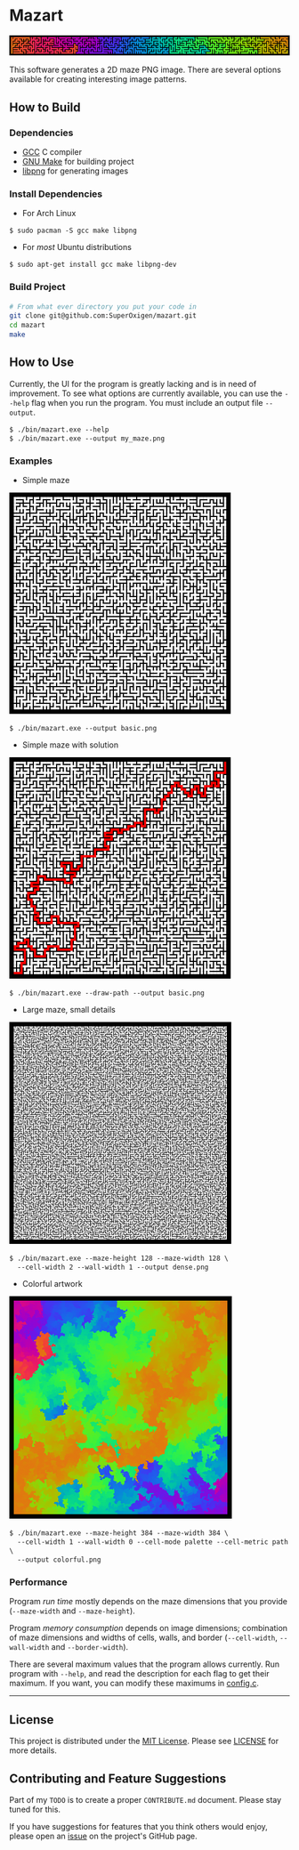 # Mazart

![alt text](examples/bar.png)

This software generates a 2D maze PNG image.  There are several options
available for creating interesting image patterns.

## How to Build

### Dependencies

*   [GCC](https://gcc.gnu.org/) C compiler
*   [GNU Make](https://www.gnu.org/software/make/) for building project
*   [libpng](http://www.libpng.org/pub/png/libpng.html) for generating images

### Install Dependencies

*   For Arch Linux
```
$ sudo pacman -S gcc make libpng
```

*   For _most_ Ubuntu distributions
```
$ sudo apt-get install gcc make libpng-dev
```

### Build Project

```bash
# From what ever directory you put your code in
git clone git@github.com:SuperOxigen/mazart.git
cd mazart
make
```

## How to Use

Currently, the UI for the program is greatly lacking and is in need of
improvement.  To see what options are currently available, you can use the
`--help` flag when you run the program.  You must include an output file
`--output`.

```
$ ./bin/mazart.exe --help
$ ./bin/mazart.exe --output my_maze.png
```

### Examples

*   Simple maze

![alt text](examples/basic.png)

```
$ ./bin/mazart.exe --output basic.png
```

*   Simple maze with solution

![alt text](examples/basic.sol.png)

```
$ ./bin/mazart.exe --draw-path --output basic.png
```

*   Large maze, small details

![alt text](examples/dense.png)

```
$ ./bin/mazart.exe --maze-height 128 --maze-width 128 \
  --cell-width 2 --wall-width 1 --output dense.png
```

*   Colorful artwork

![alt text](examples/colorful.png)

```
$ ./bin/mazart.exe --maze-height 384 --maze-width 384 \
  --cell-width 1 --wall-width 0 --cell-mode palette --cell-metric path \
  --output colorful.png
```

### Performance

Program _run time_ mostly depends on the maze dimensions that you provide
(`--maze-width` and `--maze-height`).

Program _memory consumption_ depends on image dimensions; combination of maze
dimensions and widths of cells, walls, and border (`--cell-width`,
  `--wall-width` and `--border-width`).

There are several maximum values that the program allows currently.  Run
program with `--help`, and read the description for each flag to get their
maximum.  If you want, you can modify these maximums in [config.c](src/config.c).


---
## License

This project is distributed under the [MIT License](https://opensource.org/licenses/MIT).
Please see [LICENSE](LICENSE) for more details.

## Contributing and Feature Suggestions

Part of my `TODO` is to create a proper `CONTRIBUTE.md` document.  Please
stay tuned for this.

If you have suggestions for features that you think others would enjoy,
please open an [issue](https://github.com/SuperOxigen/mazart/issues) on the
project's GitHub page.
